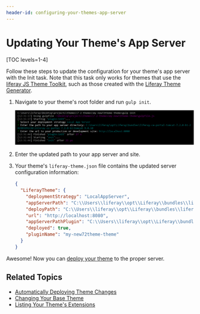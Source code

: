```yaml
---
header-id: configuring-your-themes-app-server
---
```


# Updating Your Theme's App Server

[TOC levels=1-4]

Follow these steps to update the configuration for your theme's app server with 
the Init task. Note that this task only works for themes that use the 
[liferay JS Theme Toolkit](https://github.com/liferay/liferay-themes-sdk/tree/master/packages), 
such as those created with the 
[Liferay Theme Generator](/developer/reference/-/knowledge_base/7-2/installing-the-theme-generator-and-creating-a-theme).

1.  Navigate to your theme's root folder and run `gulp init`.

    ![Figure 1: Run the `gulp init` task to update your app server configuration.](../../../../images/theme-dev-server-configuration-gulp-init.png)

2.  Enter the updated path to your app server and site.

3.  Your theme's `liferay-theme.json` file contains the updated server 
    configuration information:

    ```json
    {
      "LiferayTheme": {
        "deploymentStrategy": "LocalAppServer",
        "appServerPath": "C:\\Users\\liferay\\opt\\Liferay\\bundles\\liferay-ce-portal-tomcat-7.2.0\\liferay-ce-portal-7.2.0\\tomcat-9.0.10",
        "deployPath": "C:\\Users\\liferay\\opt\\Liferay\\bundles\\liferay-ce-portal-tomcat-7.2.0\\liferay-ce-portal-7.2.0\\deploy",
        "url": "http://localhost:8080",
        "appServerPathPlugin": "C:\\Users\\liferay\\opt\\Liferay\\bundles\\liferay-ce-portal-tomcat-7.2.0\\liferay-ce-portal-7.2.0\\tomcat-9.0.10\\webapps\\my-new72theme-theme",
        "deployed": true,
        "pluginName": "my-new72theme-theme"
      }
    }
    ```

Awesome! Now you can 
[deploy your theme](/developer/frameworks/-/knowledge_base/7-2/deploying-and-applying-your-theme) 
to the proper server. 

## Related Topics

- [Automatically Deploying Theme Changes](/developer/frameworks/-/knowledge_base/7-2/automatically-deploying-theme-changes)
- [Changing Your Base Theme](/developer/frameworks/-/knowledge_base/7-2/changing-your-base-theme)
- [Listing Your Theme's Extensions](/developer/frameworks/-/knowledge_base/7-2/listing-your-themes-extensions)
